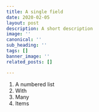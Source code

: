 ```yaml
---
title: A single field
date: 2020-02-05
layout: post
description: A short description
image: ''
canonical: ''
sub_heading: ''
tags: []
banner_image: ''
related_posts: []

---
```

1. A numbered list
2. With 
3. Many 
4. Items